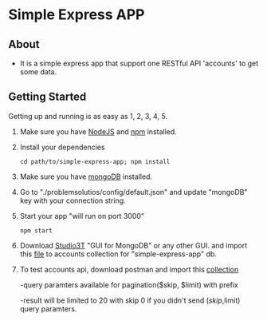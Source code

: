# Simple Express APP 

## About

- It is a simple express app that support one RESTful API 'accounts' to get some data.

## Getting Started

Getting up and running is as easy as 1, 2, 3, 4, 5.

1. Make sure you have [NodeJS](https://nodejs.org/) and [npm](https://www.npmjs.com/) installed.

2. Install your dependencies

    ```
    cd path/to/simple-express-app; npm install
    ```

3. Make sure you have [mongoDB](https://www.mongodb.com/)  installed.

4. Go to   "./problemsolutios/config/default.json" and update "mongoDB" key with your connection string.

5. Start your app "will run on port 3000"

    ```
    npm start
    ```

6. Download  [Studio3T](https://studio3t.com/) "GUI for MongoDB" or any other GUI. and import this [file](https://drive.google.com/open?id=1RrCrVvqO2VH1jUSGp2oBfAU7LpNJtdSk) to accounts collection for "simple-express-app" db.

7. To test accounts api, download postman and import this [collection](https://www.getpostman.com/collections/1e84e8703d48f5fdd2ac) 

    -query paramters available for pagination($skip, $limit)  with prefix 

    -result will be limited to 20 with skip 0 if you didn't send ($skip,$limit) query paramters.

